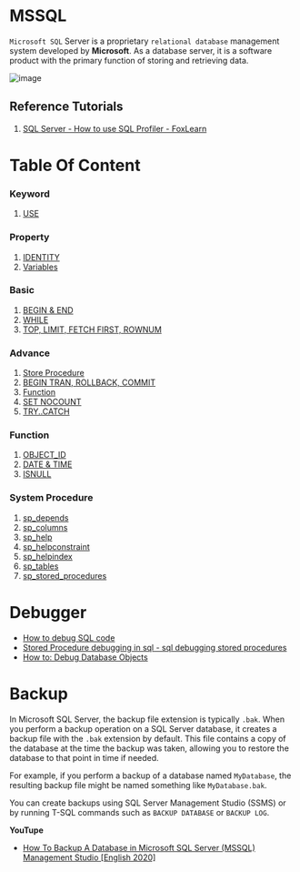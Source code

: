 # MSSQL
`Microsoft SQL` Server is a proprietary `relational database` management system developed by **Microsoft**. As a database server, it is a software product with the primary function of storing and retrieving data.

![image](https://github.com/Antony-M1/mssql/assets/96291963/ddf095cd-1e1c-4fbd-a22e-1177d02953d2)

## Reference Tutorials
1. [SQL Server - How to use SQL Profiler - FoxLearn](https://www.youtube.com/watch?v=mkGoK8X0X3o)

# Table Of Content
### Keyword
1. [USE](./keyword/use.md)


### Property
1. [IDENTITY](./property/identity.md)
2. [Variables](./property/variables.md)


### Basic
1. [BEGIN & END](./basic/begin-end.md)
2. [WHILE](basic/while.md)
3. [TOP, LIMIT, FETCH FIRST, ROWNUM](basic/TOP-LIMIT-FETCH_FIRST-ROWNUM.md)


### Advance
1. [Store Procedure](./advance/store_procedure.md)
2. [BEGIN TRAN, ROLLBACK, COMMIT](./advance/advancebegin-tran-rollback-commit.md)
3. [Function](advance/function.md)
4. [SET NOCOUNT](advance/SET-NOCOUNT.md)
5. [TRY..CATCH](advance/TRY-CATCH.md)
### Function
1. [OBJECT_ID](/function/OBJECT_ID.md)
2. [DATE & TIME](function/date-and-time.md)
3. [ISNULL](function/isnull.md)

### System Procedure
1. [sp_depends](procedure/sp_depends.md)
2. [sp_columns](procedure/sp_columns.md)
3. [sp_help](procedure/sp_help.md)
4. [sp_helpconstraint](procedure/sp_helpconstraint.md)
5. [sp_helpindex](procedure/sp_helpindex.md)
6. [sp_tables](procedure/sp_tables.md)
7. [sp_stored_procedures](procedure/sp_stored_procedures.md)
# Debugger
* [How to debug SQL code](https://www.youtube.com/watch?v=wng_eetygXM)
* [Stored Procedure debugging in sql - sql debugging stored procedures](https://www.youtube.com/watch?v=BDswTNxnFAA)
* [How to: Debug Database Objects](https://learn.microsoft.com/en-us/sql/ssdt/how-to-debug-database-objects?view=sql-server-ver16)

# Backup
In Microsoft SQL Server, the backup file extension is typically `.bak`. When you perform a backup operation on a SQL Server database, it creates a backup file with the `.bak` extension by default. This file contains a copy of the database at the time the backup was taken, allowing you to restore the database to that point in time if needed.

For example, if you perform a backup of a database named `MyDatabase`, the resulting backup file might be named something like `MyDatabase.bak`.

You can create backups using SQL Server Management Studio (SSMS) or by running T-SQL commands such as `BACKUP DATABASE` or `BACKUP LOG`.

**YouTupe**
* [How To Backup A Database in Microsoft SQL Server (MSSQL) Management Studio [English 2020]](https://www.youtube.com/watch?v=S6uo4_f0Gvw)
